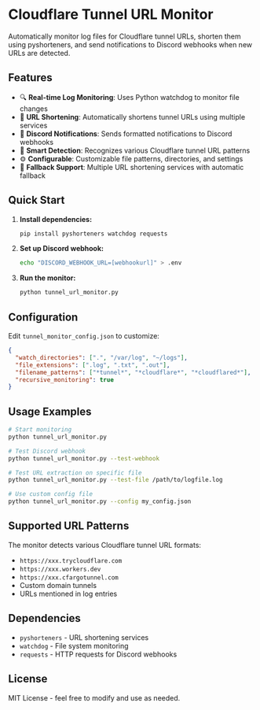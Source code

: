 # Cloudflare Tunnel URL Monitor

Automatically monitor log files for Cloudflare tunnel URLs, shorten them using pyshorteners, and send notifications to Discord webhooks when new URLs are detected.

## Features

- 🔍 **Real-time Log Monitoring**: Uses Python watchdog to monitor file changes
- 🔗 **URL Shortening**: Automatically shortens tunnel URLs using multiple services
- 📢 **Discord Notifications**: Sends formatted notifications to Discord webhooks
- 🎯 **Smart Detection**: Recognizes various Cloudflare tunnel URL patterns
- ⚙️ **Configurable**: Customizable file patterns, directories, and settings
- 🔄 **Fallback Support**: Multiple URL shortening services with automatic fallback

## Quick Start

1. **Install dependencies:**
   ```bash
   pip install pyshorteners watchdog requests
   ```

2. **Set up Discord webhook:**
   ```bash
   echo "DISCORD_WEBHOOK_URL=[webhookurl]" > .env
   ```
3. **Run the monitor:**
   ```bash
   python tunnel_url_monitor.py
   ```

## Configuration

Edit `tunnel_monitor_config.json` to customize:

```json
{
  "watch_directories": [".", "/var/log", "~/logs"],
  "file_extensions": [".log", ".txt", ".out"],
  "filename_patterns": ["*tunnel*", "*cloudflare*", "*cloudflared*"],
  "recursive_monitoring": true
}
```

## Usage Examples

```bash
# Start monitoring
python tunnel_url_monitor.py

# Test Discord webhook
python tunnel_url_monitor.py --test-webhook

# Test URL extraction on specific file
python tunnel_url_monitor.py --test-file /path/to/logfile.log

# Use custom config file
python tunnel_url_monitor.py --config my_config.json
```

## Supported URL Patterns

The monitor detects various Cloudflare tunnel URL formats:
- `https://xxx.trycloudflare.com`
- `https://xxx.workers.dev`
- `https://xxx.cfargotunnel.com`
- Custom domain tunnels
- URLs mentioned in log entries

## Dependencies

- `pyshorteners` - URL shortening services
- `watchdog` - File system monitoring
- `requests` - HTTP requests for Discord webhooks

## License

MIT License - feel free to modify and use as needed.
